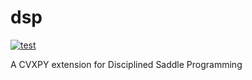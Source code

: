 # dsp
[![test](https://github.com/cvxgrp/dsp/actions/workflows/test.yml/badge.svg)](https://github.com/cvxgrp/dsp/actions/workflows/test.yml)


A CVXPY extension for Disciplined Saddle Programming
